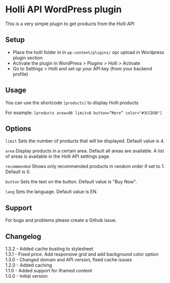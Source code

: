 # Holli API WordPress plugin 

This is a very simple plugin to get products from the Holli API

## Setup 

 * Place the holli folder in in `wp-content/plugins/` opr upload in Wordpress plugin section
 * Activate the plugin in WordPress > Plugins > Holli > Activate
 * Go to Settings > Holli and set up your API key (from your backend profile)

## Usage

You can use the shortcode `[products]` to display Holli products  

For example: `[products area=86 limit=8 button=“More” color="#3CCD5B"]`

## Options

`limit` Sets the number of products that will be displayed. Default value is 4.

`area` Display products in a certain area. Default all areas are available. A list of areas is available in the Holli API settings page.

`recommended` Shows only recommended products in random order if set to 1. Default is 0.

`button` Sets the text on the button. Default value is "Buy Now".

`lang` Sets the language. Default value is EN.

## Support

For bugs and problems please create a Github issue.

## Changelog

1.3.2 - Added cache busting to stylesheet  
1.3.1 - Fixed price. Add responsive grid and add background color option  
1.3.0 - Changed domain and API version, fixed cache issues   
1.2.0 - Added caching  
1.1.0 - Added support for iframed content  
1.0.0 - Initial version
